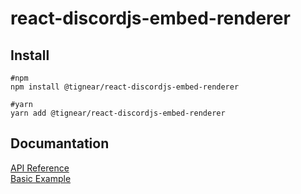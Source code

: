 # react-discordjs-embed-renderer
## Install
```
#npm
npm install @tignear/react-discordjs-embed-renderer

#yarn
yarn add @tignear/react-discordjs-embed-renderer
```
## Documantation
[API Reference](https://tignear.github.io/react-discordjs-embed-renderer/)  
[Basic Example](https://github.com/tignear/react-discordjs-embed-renderer/blob/main/src/examples/basic.tsx)